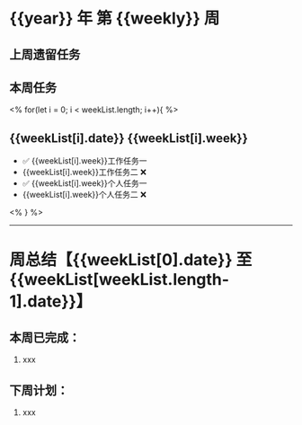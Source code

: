 # {{year}} 年 第 {{weekly}} 周

## 上周遗留任务

## 本周任务

<% for(let i = 0; i < weekList.length; i++){ %>

## {{weekList[i].date}} {{weekList[i].week}}

- ✅ {{weekList[i].week}}工作任务一
- {{weekList[i].week}}工作任务二 ❌
- ✅ {{weekList[i].week}}个人任务一
- {{weekList[i].week}}个人任务二 ❌

<% } %>

---

# 周总结【{{weekList[0].date}} 至 {{weekList[weekList.length-1].date}}】

## 本周已完成：

1. xxx

## 下周计划：

1. xxx
